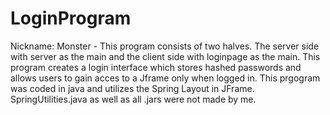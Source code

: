 # LoginProgram
Nickname: Monster - 
This program consists of two halves. The server side with server as the main and the client side with loginpage as the main. This program creates a login interface which stores hashed passwords and allows users to gain acces to a Jframe only when logged in. This prgogram was coded in java and utilizes the Spring Layout in JFrame.
SpringUtilities.java as well as all .jars were not made by me.
